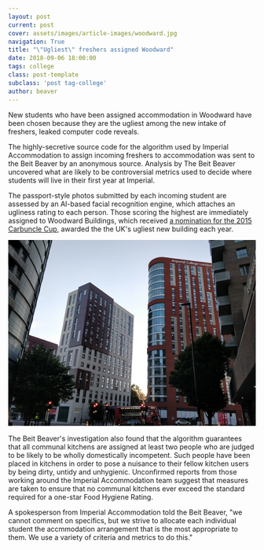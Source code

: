 ```yaml
---
layout: post
current: post
cover: assets/images/article-images/woodward.jpg
navigation: True
title: "\"Ugliest\" freshers assigned Woodward"
date: 2018-09-06 18:00:00
tags: college
class: post-template
subclass: 'post tag-college'
author: beaver
---
```


New students who have been assigned accommodation in Woodward have been chosen because they are the ugliest among the new intake of freshers, leaked computer code reveals.

The highly-secretive source code for the algorithm used by Imperial Accommodation to assign incoming freshers to accommodation was sent to the Beit Beaver by an anonymous source. Analysis by The Beit Beaver uncovered what are likely to be controversial metrics used to decide where students will live in their first year at Imperial.

The passport-style photos submitted by each incoming student are assessed by an AI-based facial recognition engine, which attaches an ugliness rating to each person. Those scoring the highest are immediately assigned to Woodward Buildings, which received [a nomination for the 2015 Carbuncle Cup](https://www.getwestlondon.co.uk/news/west-london-news/walkie-talkie-wins-carbuncle-cup-9974663), awarded the the UK's ugliest new building each year.

![Woodward Buildings](assets/images/article-images/woodward_2.jpg)

The Beit Beaver's investigation also found that the algorithm guarantees that all communal kitchens are assigned at least two people who are judged to be likely to be wholly domestically incompetent. Such people have been placed in kitchens in order to pose a nuisance to their fellow kitchen users by being dirty, untidy and unhygienic. Unconfirmed reports from those working around the Imperial Accommodation team suggest that measures are taken to ensure that no communal kitchens ever exceed the standard required for a one-star Food Hygiene Rating.

A spokesperson from Imperial Accommodation told the Beit Beaver, "we cannot comment on specifics, but we strive to allocate each individual student the accmmodation arrangement that is the most appropriate to them. We use a variety of criteria and metrics to do this."